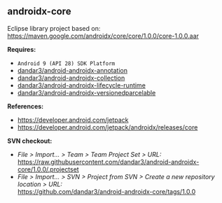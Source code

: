 ## androidx-core

Eclipse library project based on:<br/>
https://maven.google.com/androidx/core/core/1.0.0/core-1.0.0.aar

**Requires:**
- `Android 9 (API 28) SDK Platform`
- [dandar3/android-androidx-annotation](https://github.com/dandar3/android-androidx-annotation/tree/1.0.0)
- [dandar3/android-androidx-collection](https://github.com/dandar3/android-androidx-collection/tree/1.0.0)
- [dandar3/android-androidx-lifecycle-runtime](https://github.com/dandar3/android-androidx-lifecycle-runtime/tree/2.0.0)
- [dandar3/android-androidx-versionedparcelable](https://github.com/dandar3/android-androidx-versionedparcelable/tree/1.0.0)


**References:**
- https://developer.android.com/jetpack
- https://developer.android.com/jetpack/androidx/releases/core

**SVN checkout:**
- _File > Import... > Team > Team Project Set > URL:_<br/>
  https://raw.githubusercontent.com/dandar3/android-androidx-core/1.0.0/.projectset
- _File > Import... > SVN > Project from SVN > Create a new repository location > URL:_<br/>
  https://github.com/dandar3/android-androidx-core/tags/1.0.0